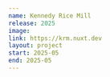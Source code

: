 ```yaml
---
name: Kennedy Rice Mill
release: 2025
image: 
link: https://krm.nuxt.dev
layout: project
start: 2025-05
end: 2025-05
---
```

